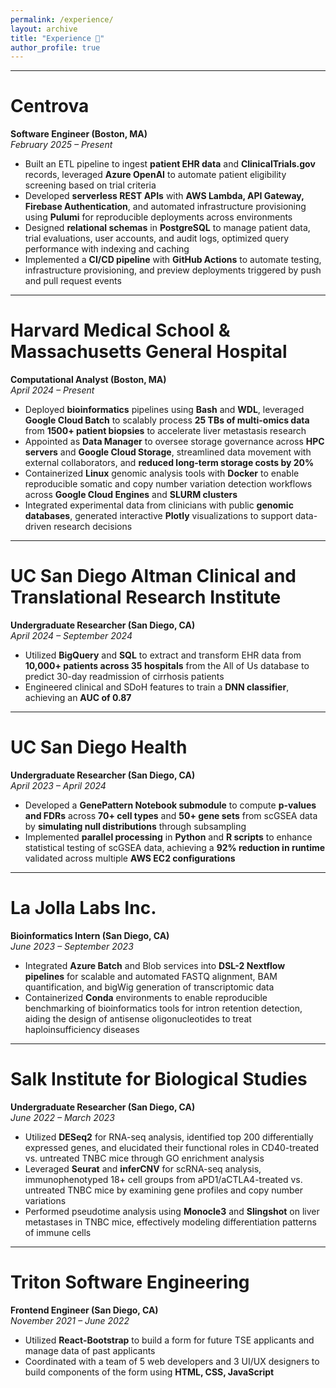 ```yaml
---
permalink: /experience/
layout: archive
title: "Experience 💼"
author_profile: true
---
```


---

Centrova
======
**Software Engineer (Boston, MA)**  
_February 2025 – Present_  
- Built an ETL pipeline to ingest **patient EHR data** and **ClinicalTrials.gov** records, leveraged **Azure OpenAI** to automate patient eligibility screening based on trial criteria
- Developed **serverless REST APIs** with **AWS Lambda, API Gateway, Firebase Authentication**, and automated infrastructure provisioning using **Pulumi** for reproducible deployments across environments  
- Designed **relational schemas** in **PostgreSQL** to manage patient data, trial evaluations, user accounts, and audit logs, optimized query performance with indexing and caching  
- Implemented a **CI/CD pipeline** with **GitHub Actions** to automate testing, infrastructure provisioning, and preview deployments triggered by push and pull request events  

---

Harvard Medical School & Massachusetts General Hospital  
======
**Computational Analyst (Boston, MA)**  
_April 2024 – Present_  
- Deployed **bioinformatics** pipelines using **Bash** and **WDL**, leveraged **Google Cloud Batch** to scalably process **25 TBs of multi-omics data** from **1500+ patient biopsies** to accelerate liver metastasis research  
- Appointed as **Data Manager** to oversee storage governance across **HPC servers** and **Google Cloud Storage**, streamlined data movement with external collaborators, and **reduced long-term storage costs by 20%**  
- Containerized **Linux** genomic analysis tools with **Docker** to enable reproducible somatic and copy number variation detection workflows across **Google Cloud Engines** and **SLURM clusters**  
- Integrated experimental data from clinicians with public **genomic databases**, generated interactive **Plotly** visualizations to support data-driven research decisions  

---

UC San Diego Altman Clinical and Translational Research Institute  
======
**Undergraduate Researcher (San Diego, CA)**  
_April 2024 – September 2024_  
- Utilized **BigQuery** and **SQL** to extract and transform EHR data from **10,000+ patients across 35 hospitals** from the All of Us database to predict 30-day readmission of cirrhosis patients  
- Engineered clinical and SDoH features to train a **DNN classifier**, achieving an **AUC of 0.87**  

---

UC San Diego Health  
======
**Undergraduate Researcher (San Diego, CA)**  
_April 2023 – April 2024_  
- Developed a **GenePattern Notebook submodule** to compute **p-values and FDRs** across **70+ cell types** and **50+ gene sets** from scGSEA data by **simulating null distributions** through subsampling  
- Implemented **parallel processing** in **Python** and **R scripts** to enhance statistical testing of scGSEA data, achieving a **92% reduction in runtime** validated across multiple **AWS EC2 configurations**  

---

La Jolla Labs Inc.  
======
**Bioinformatics Intern (San Diego, CA)**  
_June 2023 – September 2023_  
- Integrated **Azure Batch** and Blob services into **DSL-2 Nextflow pipelines** for scalable and automated FASTQ alignment, BAM quantification, and bigWig generation of transcriptomic data  
- Containerized **Conda** environments to enable reproducible benchmarking of bioinformatics tools for intron retention detection, aiding the design of antisense oligonucleotides to treat haploinsufficiency diseases  

---

Salk Institute for Biological Studies
======
**Undergraduate Researcher (San Diego, CA)**  
_June 2022 – March 2023_  
- Utilized **DESeq2** for RNA-seq analysis, identified top 200 differentially expressed genes, and elucidated their functional roles in CD40-treated vs. untreated TNBC mice through GO enrichment analysis  
- Leveraged **Seurat** and **inferCNV** for scRNA-seq analysis, immunophenotyped 18+ cell groups from aPD1/aCTLA4-treated vs. untreated TNBC mice by examining gene profiles and copy number variations  
- Performed pseudotime analysis using **Monocle3** and **Slingshot** on liver metastases in TNBC mice, effectively modeling differentiation patterns of immune cells  

---

Triton Software Engineering
======
**Frontend Engineer (San Diego, CA)**  
_November 2021 – June 2022_  
- Utilized **React-Bootstrap** to build a form for future TSE applicants and manage data of past applicants  
- Coordinated with a team of 5 web developers and 3 UI/UX designers to build components of the form using **HTML, CSS, JavaScript**  
